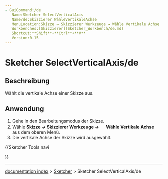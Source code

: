 ```yaml
---
- GuiCommand:/de
   Name:Sketcher SelectVerticalAxis
   Name/de:Skizzierer WähleVertikaleAchse
   MenuLocation:Skizze → Skizzierer Werkzeuge → Wähle Vertikale Achse
   Workbenches:[Skizzierer](Sketcher_Workbench/de.md)
   Shortcut:**Shift**+**Ctrl**+**V**
   Version:0.15
---
```


# Sketcher SelectVerticalAxis/de

## Beschreibung

Wählt die vertikale Achse einer Skizze aus.

## Anwendung

1.  Gehe in den Bearbeitungsmodus der Skizze.
2.  Wähle **Skizze → Skizzierer Werkzeuge → <img src=images/Sketcher_SelectVerticalAxis.png style="width:16px"> Wähle Vertikale Achse** aus dem oberen Menü.
3.  Die vertikale Achse der Skizze wird ausgewählt.





{{Sketcher Tools navi

}}

---
[documentation index](../README.md) > [Sketcher](Sketcher_Workbench.md) > Sketcher SelectVerticalAxis/de
